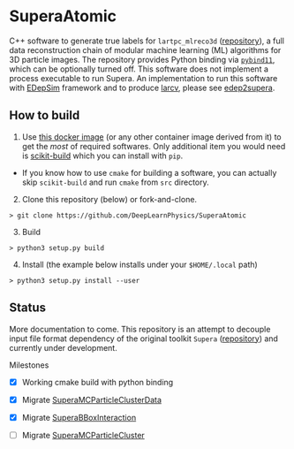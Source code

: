 # SuperaAtomic

C++ software to generate true labels for `lartpc_mlreco3d` ([repository](https://github.com/DeepLearnPhysics/lartpc_mlreco3d)), a full data reconstruction chain of modular machine learning (ML) algorithms for 3D particle images. The repository provides Python binding via [`pybind11`](https://pybind11.readthedocs.io/en/stable/), which can be optionally turned off. This software does not implement a process executable to run Supera. An implementation to run this software with [EDepSim](https://github.com/ClarkMcGrew/edep-sim) framework and to produce [larcv](https://github.com/DeepLearnPhysics/larcv3), please see [edep2supera](https://github.com/DeepLearnPhysics/edep2supera).

## How to build
1. Use [this docker image](https://hub.docker.com/layers/deeplearnphysics/larcv2/ub20.04-cuda11.3-cudnn8-pytorch1.10.0-larndsim/images/sha256-b9a67dfabf5190dbd67745cf739f9aeb6a357a6f4580df4702210bdfafa0221b?context=explore) (or any other container image derived from it) to get the _most_ of required softwares. Only additional item you would need is [scikit-build](https://scikit-build.readthedocs.io/en/latest/skbuild.html) which you can install with `pip`. 
  - If you know how to use `cmake` for building a software, you can actually skip `scikit-build` and run `cmake` from `src` directory.
2. Clone this repository (below) or fork-and-clone.
```
> git clone https://github.com/DeepLearnPhysics/SuperaAtomic
```
3. Build 
```
> python3 setup.py build
```
4. Install (the example below installs under your `$HOME/.local` path)
```
> python3 setup.py install --user
```

## Status

More documentation to come.
This repository is an attempt to decouple input file format dependency of the original toolkit `Supera` ([repository](https://github.com/DeepLearnPhysics/Supera)) and currently under development.

Milestones

- [x] Working cmake build with python binding

- [x] Migrate [SuperaMCParticleClusterData](https://github.com/DeepLearnPhysics/Supera/blob/icarus/SuperaMCParticleClusterData.h)

- [x] Migrate [SuperaBBoxInteraction](https://github.com/DeepLearnPhysics/Supera/blob/icarus/SuperaBBoxInteraction.h)

- [ ] Migrate [SuperaMCParticleCluster](https://github.com/DeepLearnPhysics/Supera/blob/icarus/SuperaMCParticleCluster.h)
